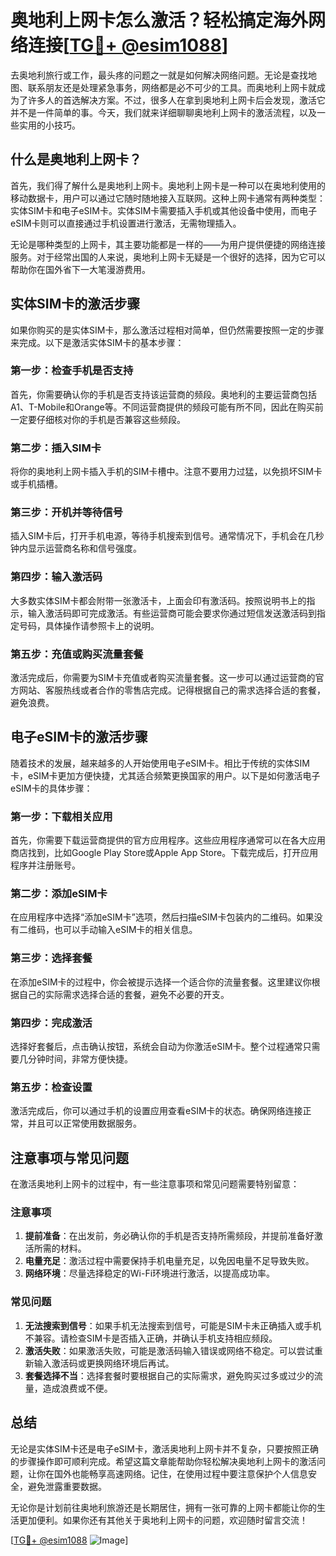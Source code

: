 # 奥地利上网卡怎么激活？轻松搞定海外网络连接[[TG💪+ @esim1088](https://t.me/s/esim1088)]

去奥地利旅行或工作，最头疼的问题之一就是如何解决网络问题。无论是查找地图、联系朋友还是处理紧急事务，网络都是必不可少的工具。而奥地利上网卡就成为了许多人的首选解决方案。不过，很多人在拿到奥地利上网卡后会发现，激活它并不是一件简单的事。今天，我们就来详细聊聊奥地利上网卡的激活流程，以及一些实用的小技巧。

## 什么是奥地利上网卡？

首先，我们得了解什么是奥地利上网卡。奥地利上网卡是一种可以在奥地利使用的移动数据卡，用户可以通过它随时随地接入互联网。这种上网卡通常有两种类型：实体SIM卡和电子eSIM卡。实体SIM卡需要插入手机或其他设备中使用，而电子eSIM卡则可以直接通过手机设置进行激活，无需物理插入。

无论是哪种类型的上网卡，其主要功能都是一样的——为用户提供便捷的网络连接服务。对于经常出国的人来说，奥地利上网卡无疑是一个很好的选择，因为它可以帮助你在国外省下一大笔漫游费用。

## 实体SIM卡的激活步骤

如果你购买的是实体SIM卡，那么激活过程相对简单，但仍然需要按照一定的步骤来完成。以下是激活实体SIM卡的基本步骤：

### 第一步：检查手机是否支持

首先，你需要确认你的手机是否支持该运营商的频段。奥地利的主要运营商包括A1、T-Mobile和Orange等。不同运营商提供的频段可能有所不同，因此在购买前一定要仔细核对你的手机是否兼容这些频段。

### 第二步：插入SIM卡

将你的奥地利上网卡插入手机的SIM卡槽中。注意不要用力过猛，以免损坏SIM卡或手机插槽。

### 第三步：开机并等待信号

插入SIM卡后，打开手机电源，等待手机搜索到信号。通常情况下，手机会在几秒钟内显示运营商名称和信号强度。

### 第四步：输入激活码

大多数实体SIM卡都会附带一张激活卡，上面会印有激活码。按照说明书上的指示，输入激活码即可完成激活。有些运营商可能会要求你通过短信发送激活码到指定号码，具体操作请参照卡上的说明。

### 第五步：充值或购买流量套餐

激活完成后，你需要为SIM卡充值或者购买流量套餐。这一步可以通过运营商的官方网站、客服热线或者合作的零售店完成。记得根据自己的需求选择合适的套餐，避免浪费。

## 电子eSIM卡的激活步骤

随着技术的发展，越来越多的人开始使用电子eSIM卡。相比于传统的实体SIM卡，eSIM卡更加方便快捷，尤其适合频繁更换国家的用户。以下是如何激活电子eSIM卡的具体步骤：

### 第一步：下载相关应用

首先，你需要下载运营商提供的官方应用程序。这些应用程序通常可以在各大应用商店找到，比如Google Play Store或Apple App Store。下载完成后，打开应用程序并注册账号。

### 第二步：添加eSIM卡

在应用程序中选择“添加eSIM卡”选项，然后扫描eSIM卡包装内的二维码。如果没有二维码，也可以手动输入eSIM卡的相关信息。

### 第三步：选择套餐

在添加eSIM卡的过程中，你会被提示选择一个适合你的流量套餐。这里建议你根据自己的实际需求选择合适的套餐，避免不必要的开支。

### 第四步：完成激活

选择好套餐后，点击确认按钮，系统会自动为你激活eSIM卡。整个过程通常只需要几分钟时间，非常方便快捷。

### 第五步：检查设置

激活完成后，你可以通过手机的设置应用查看eSIM卡的状态。确保网络连接正常，并且可以正常使用数据服务。

## 注意事项与常见问题

在激活奥地利上网卡的过程中，有一些注意事项和常见问题需要特别留意：

### 注意事项

1. **提前准备**：在出发前，务必确认你的手机是否支持所需频段，并提前准备好激活所需的材料。
2. **电量充足**：激活过程中需要保持手机电量充足，以免因电量不足导致失败。
3. **网络环境**：尽量选择稳定的Wi-Fi环境进行激活，以提高成功率。

### 常见问题

1. **无法搜索到信号**：如果手机无法搜索到信号，可能是SIM卡未正确插入或手机不兼容。请检查SIM卡是否插入正确，并确认手机支持相应频段。
2. **激活失败**：如果激活失败，可能是激活码输入错误或网络不稳定。可以尝试重新输入激活码或更换网络环境后再试。
3. **套餐选择不当**：选择套餐时要根据自己的实际需求，避免购买过多或过少的流量，造成浪费或不便。

## 总结

无论是实体SIM卡还是电子eSIM卡，激活奥地利上网卡并不复杂，只要按照正确的步骤操作即可顺利完成。希望这篇文章能帮助你轻松解决奥地利上网卡的激活问题，让你在国外也能畅享高速网络。记住，在使用过程中要注意保护个人信息安全，避免泄露重要数据。

无论你是计划前往奥地利旅游还是长期居住，拥有一张可靠的上网卡都能让你的生活更加便利。如果你还有其他关于奥地利上网卡的问题，欢迎随时留言交流！

[[TG💪+ @esim1088](https://t.me/s/esim1088) ![Image](https://i.postimg.cc/4NQfJmqS/Snipaste-2025-05-13-00-14-12.png)]